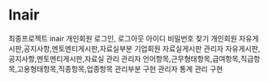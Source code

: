 # Inair
최종프로젝트 inair
 개인회원 로그인, 로그아웃 아이디 비밀번호 찾기 
 개인회원 자유게시판,공지사항,멘토멘티게시판,자료실부분
 기업회원 자료실게시판 관리자 자유게시판,공지사항,멘토멘티게시판,자료실 관리
 관리자 언어항목,근무형태항목,급여항목,직급항목,고용형태항목,직종항목,업종항목 관리부분 구현
 관리자 통계 관리 구현 
